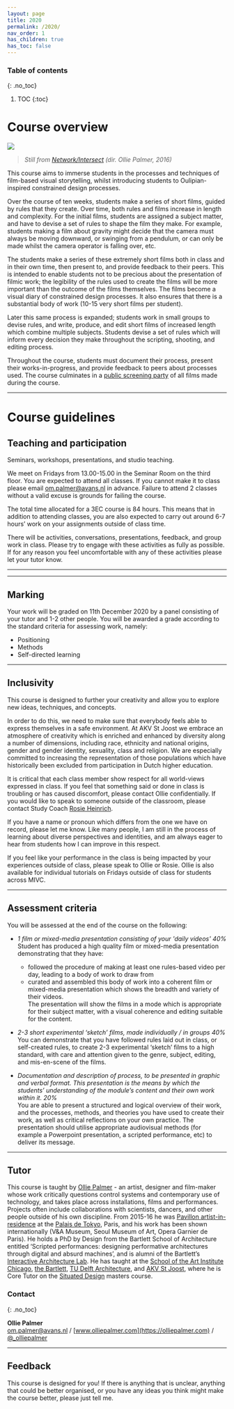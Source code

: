 ```yaml
---
layout: page
title: 2020
permalink: /2020/
nav_order: 1
has_children: true
has_toc: false
---
```



### Table of contents
{: .no_toc}
1. TOC
{:toc}



# Course overview
<div class="img-wrapper"><img src="/assets/net-int2.jpg"></div>

> *Still from [Network/Intersect](https://olliepalmer.com/network-intersect) (dir. Ollie Palmer, 2016)*

This course aims to immerse students in the processes and techniques of film-based visual storytelling, whilst introducing students to Oulipian-inspired constrained design processes.

Over the course of ten weeks, students make a series of short films, guided by rules that they create. Over time, both rules and films increase in length and complexity. For the initial films, students are assigned a subject matter, and have to devise a set of rules to shape the film they make. For example, students making a film about gravity might decide that the camera must always be moving downward, or swinging from a pendulum, or can only be made whilst the camera operator is falling over, etc.

The students make a series of these extremely short films both in class and in their own time, then present to, and provide feedback to their peers. This is intended to enable students not to be precious about the presentation of filmic work; the legibility of the rules used to create the films will be more important than the outcome of the films themselves. The films become a visual diary of constrained design processes. It also ensures that there is a substantial body of work (10-15 very short films per student).

Later this same process is expanded; students work in small groups to devise rules, and write, produce, and edit short films of increased length which combine multiple subjects. Students devise a set of rules which will inform every decision they make throughout the scripting, shooting, and editing process.

Throughout the course, students must document their process, present their works-in-progress, and provide feedback to peers about processes used. The course culminates in a [public screening party](https://v2.nl/events/film-exhibition-landscape-mode-1) of all films made during the course.

---

# Course guidelines





## Teaching and participation

Seminars, workshops, presentations, and studio teaching.

We meet on Fridays from 13.00-15.00 in the Seminar Room on the third floor. You are expected to attend all classes. If you cannot make it to class please email [om.palmer@avans.nl](mailto:om.palmer@avans.nl) in advance. Failure to attend 2 classes without a valid excuse is grounds for failing the course.

The total time allocated for a 3EC course is 84 hours. This means that in addition to attending classes, you are also expected to carry out around 6-7 hours’ work on your assignments outside of class time.

There will be activities, conversations, presentations, feedback, and group work in class. Please try to engage with these activities as fully as possible. If for any reason you feel uncomfortable with any of these activities please let your tutor know.

------




------

## Marking

Your work will be graded on 11th December 2020 by a panel consisting of your tutor and 1-2 other people. You will be awarded a grade according to the standard criteria for assessing work, namely:

- Positioning
- Methods
- Self-directed learning


------

## Inclusivity

This course is designed to further your creativity and allow you to explore new ideas, techniques, and concepts.

In order to do this, we need to make sure that everybody feels able to express themselves in a safe environment. At AKV St Joost we embrace an atmosphere of creativity which is enriched and enhanced by diversity along a number of dimensions, including race, ethnicity and national origins, gender and gender identity, sexuality, class and religion. We are especially committed to increasing the representation of those populations which have historically been excluded from participation in Dutch higher education.

It is critical that each class member show respect for all world-views expressed in class. If you feel that something said or done in class is troubling or has caused discomfort, please contact Ollie confidentially. If you would like to speak to someone outside of the classroom, please contact Study Coach [Rosie Heinrich](https://www.akvstjoostmasters.nl/community/tutors/rosie-heinrich).

If you have a name or pronoun which differs from the one we have on record, please let me know. Like many people, I am still in the process of learning about diverse perspectives and identities, and am always eager to hear from students how I can improve in this respect.

If you feel like your performance in the class is being impacted by your experiences outside of class, please speak to Ollie or Rosie. Ollie is also available for individual tutorials on Fridays outside of class for students across MIVC.

-----

## Assessment criteria

You will be assessed at the end of the course on the following:

- *1 film or mixed-media presentation consisting of your 'daily videos'* _40%_  
Student has produced a high quality film or mixed-media presentation demonstrating that they have:
  -	followed the procedure of making at least one rules-based video per day, leading to a body of work to draw from  
  -	curated and assembled this body of work into a coherent film or mixed-media presentation which shows the breadth and variety of their videos.  
The presentation will show the films in a mode which is appropriate for their subject matter, with a visual coherence and editing suitable for the content.

- *2-3 short experimental ‘sketch’ films, made individually / in groups* _40%_
You can demonstrate that you have followed rules laid out in class, or self-created rules, to create 2-3 experimental ‘sketch’ films to a high standard, with care and attention given to the genre, subject, editing, and mis-en-scene of the films.

- *Documentation and description of process, to be presented in graphic and verbal format. This presentation is the means by which the students’ understanding of the module’s content and their own work within it.* _20%_  
You are able to present a structured and logical overview of their work, and the processes, methods, and theories you have used to create their work, as well as critical reflections on your own practice. The presentation should utilise appropriate audiovisual methods (for example a Powerpoint presentation, a scripted performance, etc) to deliver its message.

-----

## Tutor


This course is taught by [Ollie Palmer](https://olliepalmer.com/) - an artist, designer and film-maker whose work critically questions control systems and contemporary use of technology, and takes place across installations, films and performances. Projects often include collaborations with scientists, dancers, and other people outside of his own discipline. From 2015-16 he was [Pavillon artist-in-residence](https://www.palaisdetokyo.com/en/page/ollie-palmer) at the [Palais de Tokyo](https://www.palaisdetokyo.com/), Paris, and his work has been shown internationally (V&A Museum, Seoul Museum of Art, Opera Garnier de Paris). He holds a PhD by Design from the Bartlett School of Architecture entitled ‘Scripted performances: designing performative architectures through digital and absurd machines’, and is alumni of the Bartlett’s [Interactive Architecture Lab](http://www.interactivearchitecture.org/). He has taught at the [School of the Art Institute Chicago](http://www.saic.edu/), [the Bartlett](https://www.ucl.ac.uk/bartlett/), [TU Delft Architecture](https://www.tudelft.nl/en/architecture-and-the-built-environment/), and [AKV St Joost](https://www.akvstjoostmasters.nl/programmes/situated-design), where he is Core Tutor on the [Situated Design](https://www.akvstjoostmasters.nl/programmes/situated-design) masters course.

### Contact
{: .no_toc}

**Ollie Palmer**  
[om.palmer@avans.nl](mailto:om.palmer@avans.nl) / [www.olliepalmer.com](https://olliepalmer.com) / [@_olliepalmer](https://twitter.com/_olliepalmer)

-----

## Feedback

This course is designed for you! If there is anything that is unclear, anything that could be better organised, or you have any ideas you think might make the course better, please just tell me.
